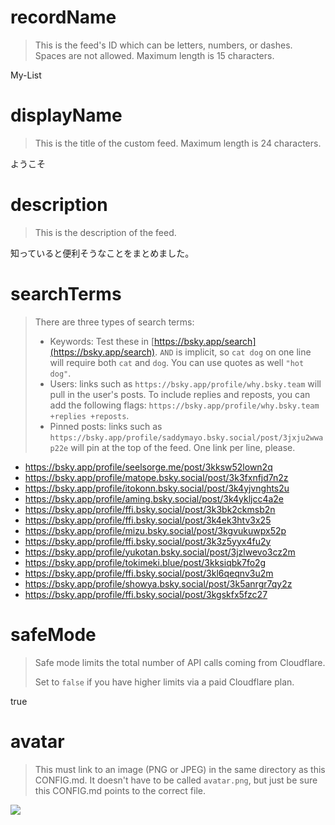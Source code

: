 
# recordName

> This is the feed's ID which can be letters, numbers, or dashes. Spaces are not allowed. Maximum length is 15 characters.

My-List

# displayName

> This is the title of the custom feed. Maximum length is 24 characters.

ようこそ

# description

> This is the description of the feed.

知っていると便利そうなことをまとめました。

# searchTerms

> There are three types of search terms:
>
> - Keywords: Test these in [https://bsky.app/search](https://bsky.app/search). `AND` is implicit, so `cat dog` on one line will require both `cat` and `dog`. You can use quotes as well `"hot dog"`.
> - Users: links such as `https://bsky.app/profile/why.bsky.team` will pull in the user's posts. To include replies and reposts, you can add the following flags: `https://bsky.app/profile/why.bsky.team +replies +reposts`.
> - Pinned posts: links such as `https://bsky.app/profile/saddymayo.bsky.social/post/3jxju2wwap22e` will pin at the top of the feed. One link per line, please.

- https://bsky.app/profile/seelsorge.me/post/3kksw52lown2q
- https://bsky.app/profile/matope.bsky.social/post/3k3fxnfjd7n2z
- https://bsky.app/profile/itokonn.bsky.social/post/3k4yjvnghts2u
- https://bsky.app/profile/aming.bsky.social/post/3k4ykljcc4a2e
- https://bsky.app/profile/ffi.bsky.social/post/3k3bk2ckmsb2n
- https://bsky.app/profile/ffi.bsky.social/post/3k4ek3htv3x25
- https://bsky.app/profile/mizu.bsky.social/post/3kgvukuwpx52p
- https://bsky.app/profile/ffi.bsky.social/post/3k3z5yyx4fu2y
- https://bsky.app/profile/yukotan.bsky.social/post/3jzlwevo3cz2m
- https://bsky.app/profile/tokimeki.blue/post/3kksiqbk7fo2g
- https://bsky.app/profile/ffi.bsky.social/post/3kl6qeqnv3u2m
- https://bsky.app/profile/showya.bsky.social/post/3k5anrgr7qy2z
- https://bsky.app/profile/ffi.bsky.social/post/3kgskfx5fzc27
  
# safeMode

> Safe mode limits the total number of API calls coming from Cloudflare.
>
> Set to `false` if you have higher limits via a paid Cloudflare plan.

true

# avatar

> This must link to an image (PNG or JPEG) in the same directory as this CONFIG.md. It doesn't have to be called `avatar.png`, but just be sure this CONFIG.md points to the correct file.

![](avatar.png)
